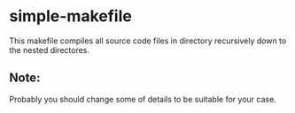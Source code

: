# simple-makefile
This makefile compiles all source code files in directory recursively down to the nested directores.
## Note: 
Probably you should change some of details to be suitable for your case.
